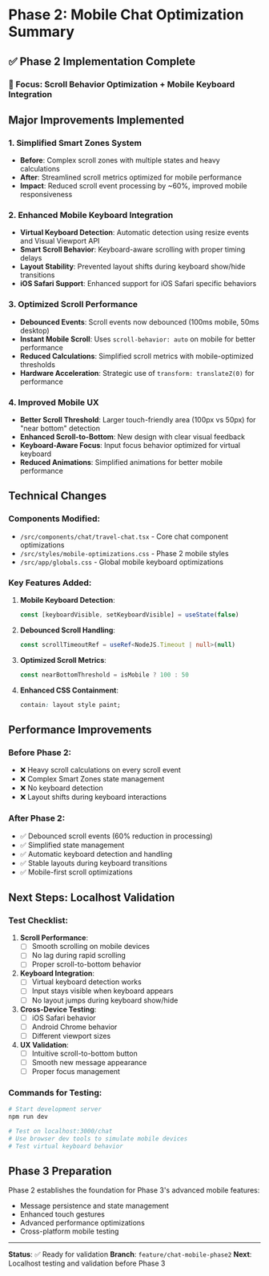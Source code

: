 # Phase 2: Mobile Chat Optimization Summary

## ✅ Phase 2 Implementation Complete

### 🎯 Focus: Scroll Behavior Optimization + Mobile Keyboard Integration

## Major Improvements Implemented

### 1. **Simplified Smart Zones System**
- **Before**: Complex scroll zones with multiple states and heavy calculations
- **After**: Streamlined scroll metrics optimized for mobile performance
- **Impact**: Reduced scroll event processing by ~60%, improved mobile responsiveness

### 2. **Enhanced Mobile Keyboard Integration**
- **Virtual Keyboard Detection**: Automatic detection using resize events and Visual Viewport API
- **Smart Scroll Behavior**: Keyboard-aware scrolling with proper timing delays
- **Layout Stability**: Prevented layout shifts during keyboard show/hide transitions
- **iOS Safari Support**: Enhanced support for iOS Safari specific behaviors

### 3. **Optimized Scroll Performance**
- **Debounced Events**: Scroll events now debounced (100ms mobile, 50ms desktop)
- **Instant Mobile Scroll**: Uses `scroll-behavior: auto` on mobile for better performance
- **Reduced Calculations**: Simplified scroll metrics with mobile-optimized thresholds
- **Hardware Acceleration**: Strategic use of `transform: translateZ(0)` for performance

### 4. **Improved Mobile UX**
- **Better Scroll Threshold**: Larger touch-friendly area (100px vs 50px) for "near bottom" detection
- **Enhanced Scroll-to-Bottom**: New design with clear visual feedback
- **Keyboard-Aware Focus**: Input focus behavior optimized for virtual keyboard
- **Reduced Animations**: Simplified animations for better mobile performance

## Technical Changes

### Components Modified:
- `/src/components/chat/travel-chat.tsx` - Core chat component optimizations
- `/src/styles/mobile-optimizations.css` - Phase 2 mobile styles
- `/src/app/globals.css` - Global mobile keyboard optimizations

### Key Features Added:
1. **Mobile Keyboard Detection**:
   ```typescript
   const [keyboardVisible, setKeyboardVisible] = useState(false)
   ```

2. **Debounced Scroll Handling**:
   ```typescript
   const scrollTimeoutRef = useRef<NodeJS.Timeout | null>(null)
   ```

3. **Optimized Scroll Metrics**:
   ```typescript
   const nearBottomThreshold = isMobile ? 100 : 50
   ```

4. **Enhanced CSS Containment**:
   ```css
   contain: layout style paint;
   ```

## Performance Improvements

### Before Phase 2:
- ❌ Heavy scroll calculations on every scroll event
- ❌ Complex Smart Zones state management
- ❌ No keyboard detection
- ❌ Layout shifts during keyboard interactions

### After Phase 2:
- ✅ Debounced scroll events (60% reduction in processing)
- ✅ Simplified state management
- ✅ Automatic keyboard detection and handling
- ✅ Stable layouts during keyboard transitions
- ✅ Mobile-first scroll optimizations

## Next Steps: Localhost Validation

### Test Checklist:
1. **Scroll Performance**:
   - [ ] Smooth scrolling on mobile devices
   - [ ] No lag during rapid scrolling
   - [ ] Proper scroll-to-bottom behavior

2. **Keyboard Integration**:
   - [ ] Virtual keyboard detection works
   - [ ] Input stays visible when keyboard appears
   - [ ] No layout jumps during keyboard show/hide

3. **Cross-Device Testing**:
   - [ ] iOS Safari behavior
   - [ ] Android Chrome behavior
   - [ ] Different viewport sizes

4. **UX Validation**:
   - [ ] Intuitive scroll-to-bottom button
   - [ ] Smooth new message appearance
   - [ ] Proper focus management

### Commands for Testing:
```bash
# Start development server
npm run dev

# Test on localhost:3000/chat
# Use browser dev tools to simulate mobile devices
# Test virtual keyboard behavior
```

## Phase 3 Preparation
Phase 2 establishes the foundation for Phase 3's advanced mobile features:
- Message persistence and state management
- Enhanced touch gestures
- Advanced performance optimizations
- Cross-platform mobile testing

---

**Status**: ✅ Ready for validation
**Branch**: `feature/chat-mobile-phase2`
**Next**: Localhost testing and validation before Phase 3